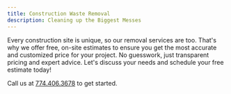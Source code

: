 ```yaml
---
title: Construction Waste Removal
description: Cleaning up the Biggest Messes
---
```


Every construction site is unique, so our removal services are too. That's why we offer free, on-site estimates to ensure you get the most accurate and customized price for your project. No guesswork, just transparent pricing and expert advice. Let's discuss your needs and schedule your free estimate today!

Call us at [774.406.3678](tel:7744063678) to get started.
